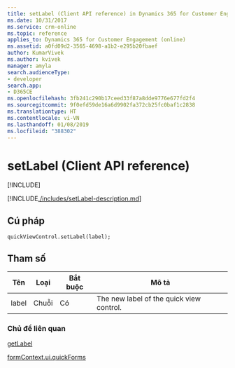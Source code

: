 ```yaml
---
title: setLabel (Client API reference) in Dynamics 365 for Customer Engagement| MicrosoftDocs
ms.date: 10/31/2017
ms.service: crm-online
ms.topic: reference
applies_to: Dynamics 365 for Customer Engagement (online)
ms.assetid: a0fd09d2-3565-4698-a1b2-e295b20fbaef
author: KumarVivek
ms.author: kvivek
manager: amyla
search.audienceType:
- developer
search.app:
- D365CE
ms.openlocfilehash: 3fb241c290b17ceed33f87a8dde9776e677fd2f4
ms.sourcegitcommit: 9f0efd59de16a6d9902fa372cb25fc0baf1c2838
ms.translationtype: HT
ms.contentlocale: vi-VN
ms.lasthandoff: 01/08/2019
ms.locfileid: "388302"
---
```

# <a name="setlabel-client-api-reference"></a>setLabel (Client API reference)

[!INCLUDE[](../../../../includes/cc_applies_to_update_9_0_0.md)]

[!INCLUDE[./includes/setLabel-description.md](./includes/setLabel-description.md)]

## <a name="syntax"></a>Cú pháp

`quickViewControl.setLabel(label);`

## <a name="parameter"></a>Tham số

|Tên|Loại|Bắt buộc|Mô tả|
|--|--|--|--|
|label|Chuỗi|Có|The new label of the quick view control.|

### <a name="related-topics"></a>Chủ đề liên quan

[getLabel](getLabel.md)

[formContext.ui.quickForms](../formContext-ui-quickForms.md)



